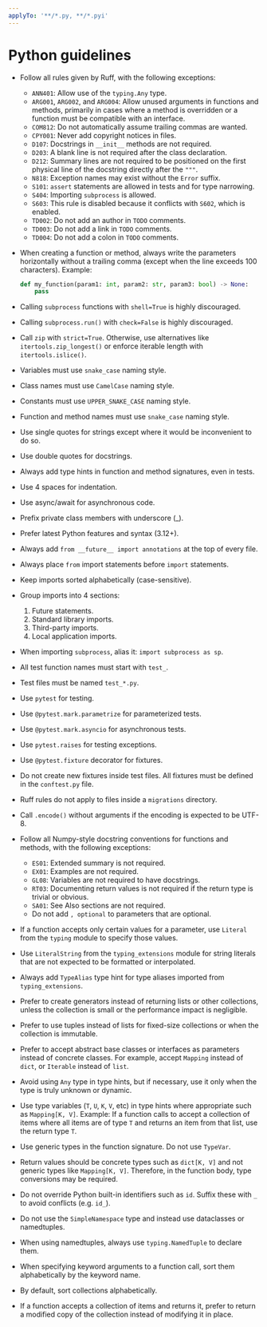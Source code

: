 ```yaml
---
applyTo: '**/*.py, **/*.pyi'
---
```


# Python guidelines

- Follow all rules given by Ruff, with the following exceptions:
  - `ANN401`: Allow use of the `typing.Any` type.
  - `ARG001`, `ARG002`, and `ARG004`: Allow unused arguments in functions and methods, primarily in
    cases where a method is overridden or a function must be compatible with an interface.
  - `COM812`: Do not automatically assume trailing commas are wanted.
  - `CPY001`: Never add copyright notices in files.
  - `D107`: Docstrings in `__init__` methods are not required.
  - `D203`: A blank line is not required after the class declaration.
  - `D212`: Summary lines are not required to be positioned on the first physical line of the
    docstring directly after the `"""`.
  - `N818`: Exception names may exist without the `Error` suffix.
  - `S101`: `assert` statements are allowed in tests and for type narrowing.
  - `S404`: Importing `subprocess` is allowed.
  - `S603`: This rule is disabled because it conflicts with `S602`, which is enabled.
  - `TD002`: Do not add an author in `TODO` comments.
  - `TD003`: Do not add a link in `TODO` comments.
  - `TD004`: Do not add a colon in `TODO` comments.
- When creating a function or method, always write the parameters horizontally without a trailing
  comma (except when the line exceeds 100 characters). Example:

  ```python
  def my_function(param1: int, param2: str, param3: bool) -> None:
      pass
  ```

- Calling `subprocess` functions with `shell=True` is highly discouraged.
- Calling `subprocess.run()` with `check=False` is highly discouraged.
- Call `zip` with `strict=True`. Otherwise, use alternatives like `itertools.zip_longest()` or
  enforce iterable length with `itertools.islice()`.
- Variables must use `snake_case` naming style.
- Class names must use `CamelCase` naming style.
- Constants must use `UPPER_SNAKE_CASE` naming style.
- Function and method names must use `snake_case` naming style.
- Use single quotes for strings except where it would be inconvenient to do so.
- Use double quotes for docstrings.
- Always add type hints in function and method signatures, even in tests.
- Use 4 spaces for indentation.
- Use async/await for asynchronous code.
- Prefix private class members with underscore (\_).
- Prefer latest Python features and syntax (3.12+).
- Always add `from __future__ import annotations` at the top of every file.
- Always place `from` import statements before `import` statements.
- Keep imports sorted alphabetically (case-sensitive).
- Group imports into 4 sections:
  1. Future statements.
  2. Standard library imports.
  3. Third-party imports.
  4. Local application imports.
- When importing `subprocess`, alias it: `import subprocess as sp`.
- All test function names must start with `test_`.
- Test files must be named `test_*.py`.
- Use `pytest` for testing.
- Use `@pytest.mark.parametrize` for parameterized tests.
- Use `@pytest.mark.asyncio` for asynchronous tests.
- Use `pytest.raises` for testing exceptions.
- Use `@pytest.fixture` decorator for fixtures.
- Do not create new fixtures inside test files. All fixtures must be defined in the `conftest.py`
  file.
- Ruff rules do not apply to files inside a `migrations` directory.
- Call `.encode()` without arguments if the encoding is expected to be UTF-8.
- Follow all Numpy-style docstring conventions for functions and methods, with the following
  exceptions:
  - `ES01`: Extended summary is not required.
  - `EX01`: Examples are not required.
  - `GL08`: Variables are not required to have docstrings.
  - `RT03`: Documenting return values is not required if the return type is trivial or obvious.
  - `SA01`: See Also sections are not required.
  - Do not add `, optional` to parameters that are optional.
- If a function accepts only certain values for a parameter, use `Literal` from the `typing`
  module to specify those values.
- Use `LiteralString` from the `typing_extensions` module for string literals that are not
  expected to be formatted or interpolated.
- Always add `TypeAlias` type hint for type aliases imported from `typing_extensions`.
- Prefer to create generators instead of returning lists or other collections, unless the
  collection is small or the performance impact is negligible.
- Prefer to use tuples instead of lists for fixed-size collections or when the collection is
  immutable.
- Prefer to accept abstract base classes or interfaces as parameters instead of concrete classes.
  For example, accept `Mapping` instead of `dict`, or `Iterable` instead of `list`.
- Avoid using `Any` type in type hints, but if necessary, use it only when the type is truly unknown
  or dynamic.
- Use type variables (`T`, `U`, `K`, `V`, etc) in type hints where appropriate such as
  `Mapping[K, V]`. Example: If a function calls to accept a collection of items where all items are
  of type `T` and returns an item from that list, use the return type `T`.
- Use generic types in the function signature. Do not use `TypeVar`.
- Return values should be concrete types such as `dict[K, V]` and not generic types like
  `Mapping[K, V]`. Therefore, in the function body, type conversions may be required.
- Do not override Python built-in identifiers such as `id`. Suffix these with `_` to avoid
  conflicts (e.g. `id_`).
- Do not use the `SimpleNamespace` type and instead use dataclasses or namedtuples.
- When using namedtuples, always use `typing.NamedTuple` to declare them.
- When specifying keyword arguments to a function call, sort them alphabetically by the keyword
  name.
- By default, sort collections alphabetically.
- If a function accepts a collection of items and returns it, prefer to return a modified copy of
  the collection instead of modifying it in place.
